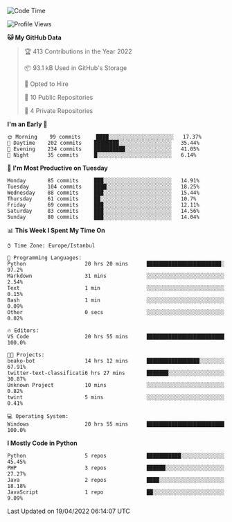 <!--START_SECTION:waka-->
![Code Time](http://img.shields.io/badge/Code%20Time-170%20hrs%2039%20mins-blue)

![Profile Views](http://img.shields.io/badge/Profile%20Views-0-blue)

**🐱 My GitHub Data** 

> 🏆 413 Contributions in the Year 2022
 > 
> 📦 93.1 kB Used in GitHub's Storage 
 > 
> 💼 Opted to Hire
 > 
> 📜 10 Public Repositories 
 > 
> 🔑 4 Private Repositories  
 > 
**I'm an Early 🐤** 

```text
🌞 Morning    99 commits     ████░░░░░░░░░░░░░░░░░░░░░   17.37% 
🌆 Daytime    202 commits    ████████░░░░░░░░░░░░░░░░░   35.44% 
🌃 Evening    234 commits    ██████████░░░░░░░░░░░░░░░   41.05% 
🌙 Night      35 commits     █░░░░░░░░░░░░░░░░░░░░░░░░   6.14%

```
📅 **I'm Most Productive on Tuesday** 

```text
Monday       85 commits     ███░░░░░░░░░░░░░░░░░░░░░░   14.91% 
Tuesday      104 commits    ████░░░░░░░░░░░░░░░░░░░░░   18.25% 
Wednesday    88 commits     ███░░░░░░░░░░░░░░░░░░░░░░   15.44% 
Thursday     61 commits     ██░░░░░░░░░░░░░░░░░░░░░░░   10.7% 
Friday       69 commits     ███░░░░░░░░░░░░░░░░░░░░░░   12.11% 
Saturday     83 commits     ███░░░░░░░░░░░░░░░░░░░░░░   14.56% 
Sunday       80 commits     ███░░░░░░░░░░░░░░░░░░░░░░   14.04%

```


📊 **This Week I Spent My Time On** 

```text
⌚︎ Time Zone: Europe/Istanbul

💬 Programming Languages: 
Python                   20 hrs 20 mins      ████████████████████████░   97.2% 
Markdown                 31 mins             ░░░░░░░░░░░░░░░░░░░░░░░░░   2.54% 
Text                     1 min               ░░░░░░░░░░░░░░░░░░░░░░░░░   0.15% 
Bash                     1 min               ░░░░░░░░░░░░░░░░░░░░░░░░░   0.09% 
Other                    0 secs              ░░░░░░░░░░░░░░░░░░░░░░░░░   0.02%

🔥 Editors: 
VS Code                  20 hrs 55 mins      █████████████████████████   100.0%

🐱‍💻 Projects: 
beako-bot                14 hrs 12 mins      █████████████████░░░░░░░░   67.91% 
twitter-text-classificati6 hrs 27 mins       ███████░░░░░░░░░░░░░░░░░░   30.87% 
Unknown Project          10 mins             ░░░░░░░░░░░░░░░░░░░░░░░░░   0.82% 
twint                    5 mins              ░░░░░░░░░░░░░░░░░░░░░░░░░   0.41%

💻 Operating System: 
Windows                  20 hrs 55 mins      █████████████████████████   100.0%

```

**I Mostly Code in Python** 

```text
Python                   5 repos             ███████████░░░░░░░░░░░░░░   45.45% 
PHP                      3 repos             ██████░░░░░░░░░░░░░░░░░░░   27.27% 
Java                     2 repos             ████░░░░░░░░░░░░░░░░░░░░░   18.18% 
JavaScript               1 repo              ██░░░░░░░░░░░░░░░░░░░░░░░   9.09%

```



 Last Updated on 19/04/2022 06:14:07 UTC
<!--END_SECTION:waka-->

<!--
**3nws/3nws** is a ✨ _special_ ✨ repository because its `README.md` (this file) appears on your GitHub profile.

Here are some ideas to get you started:

- 🔭 I’m currently working on ...
- 🌱 I’m currently learning ...
- 👯 I’m looking to collaborate on ...
- 🤔 I’m looking for help with ...
- 💬 Ask me about ...
- 📫 How to reach me: ...
- 😄 Pronouns: ...
- ⚡ Fun fact: ...
-->
